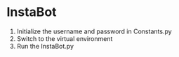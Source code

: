 # InstaBot


1. Initialize the username and password in Constants.py
2. Switch to the virtual environment
3. Run the InstaBot.py
